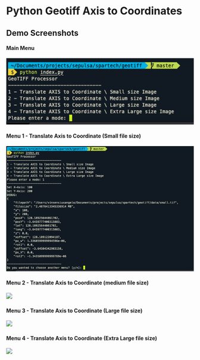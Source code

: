 # Python Geotiff Axis to Coordinates

## Demo Screenshots
#### Main Menu
![](/data/screenshots/main-menu.png?raw=true)

#### Menu 1 - Translate Axis to Coordinate (Small file size)
![](/data/screenshots/menu-1-get-coordinate-from-axis-small-size-image.png?raw=true)

#### Menu 2 - Translate Axis to Coordinate (medium file size)
![](/data/screenshots/menu-1-get-coordinate-from-axis-medium-size-image.png?raw=true)

#### Menu 3 - Translate Axis to Coordinate (Large file size)
![](/data/screenshots/menu-1-get-coordinate-from-axis-large-size-image.png?raw=true)

#### Menu 4 - Translate Axis to Coordinate (Extra Large file size)
![](/data/screenshots/menu-1-get-coordinate-from-axis-extra-large-size-image.png?raw=true)
